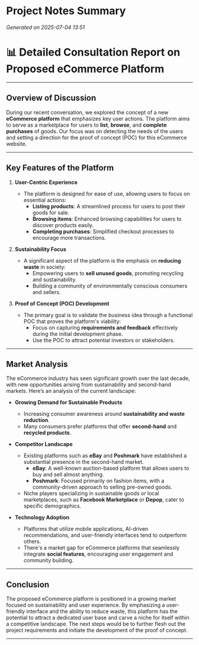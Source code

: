 # Project Notes Summary

*Generated on 2025-07-04 13:51*

# 📊 Detailed Consultation Report on Proposed eCommerce Platform

---

## **Overview of Discussion**

During our recent conversation, we explored the concept of a new **eCommerce platform** that emphasizes key user actions. The platform aims to serve as a marketplace for users to **list**, **browse**, and **complete purchases** of goods. Our focus was on detecting the needs of the users and setting a direction for the proof of concept (POC) for this eCommerce website.

---

## **Key Features of the Platform**

1. **User-Centric Experience**
   - The platform is designed for ease of use, allowing users to focus on essential actions:
     - **Listing products**: A streamlined process for users to post their goods for sale.
     - **Browsing items**: Enhanced browsing capabilities for users to discover products easily.
     - **Completing purchases**: Simplified checkout processes to encourage more transactions.

2. **Sustainability Focus**
   - A significant aspect of the platform is the emphasis on **reducing waste** in society:
     - Empowering users to **sell unused goods**, promoting recycling and sustainability.
     - Building a community of environmentally conscious consumers and sellers.

3. **Proof of Concept (POC) Development**
   - The primary goal is to validate the business idea through a functional POC that proves the platform's viability:
     - Focus on capturing **requirements and feedback** effectively during the initial development phase.
     - Use the POC to attract potential investors or stakeholders.

---

## **Market Analysis**

The eCommerce industry has seen significant growth over the last decade, with new opportunities arising from sustainability and second-hand markets. Here’s an analysis of the current landscape:

- **Growing Demand for Sustainable Products**
  - Increasing consumer awareness around **sustainability and waste reduction**.
  - Many consumers prefer platforms that offer **second-hand** and **recycled products**.

- **Competitor Landscape**
  - Existing platforms such as **eBay** and **Poshmark** have established a substantial presence in the second-hand market.
    - **eBay**: A well-known auction-based platform that allows users to buy and sell almost anything.
    - **Poshmark**: Focused primarily on fashion items, with a community-driven approach to selling pre-owned goods.
  - Niche players specializing in sustainable goods or local marketplaces, such as **Facebook Marketplace** or **Depop**, cater to specific demographics.

- **Technology Adoption**
  - Platforms that utilize mobile applications, AI-driven recommendations, and user-friendly interfaces tend to outperform others.
  - There's a market gap for eCommerce platforms that seamlessly integrate **social features**, encouraging user engagement and community building.

---

## **Conclusion**

The proposed eCommerce platform is positioned in a growing market focused on sustainability and user experience. By emphasizing a user-friendly interface and the ability to reduce waste, this platform has the potential to attract a dedicated user base and carve a niche for itself within a competitive landscape. The next steps would be to further flesh out the project requirements and initiate the development of the proof of concept.

---